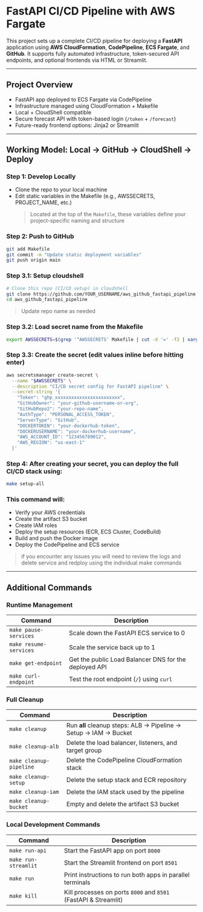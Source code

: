 # FastAPI CI/CD Pipeline with AWS Fargate

This project sets up a complete CI/CD pipeline for deploying a **FastAPI** application using **AWS CloudFormation**, **CodePipeline**, **ECS Fargate**, and **GitHub**. It supports fully automated infrastructure, token-secured API endpoints, and optional frontends via HTML or Streamlit.

---

## Project Overview

- FastAPI app deployed to ECS Fargate via CodePipeline
- Infrastructure managed using CloudFormation + Makefile
- Local + CloudShell compatible
- Secure forecast API with token-based login (`/token` + `/forecast`)
- Future-ready frontend options: Jinja2 or Streamlit

---

## Working Model: Local → GitHub → CloudShell → Deploy

### Step 1: Develop Locally
- Clone the repo to your local machine
- Edit static variables in the Makefile (e.g., AWSSECRETS, PROJECT_NAME, etc.)
    > Located at the top of the `Makefile`, these variables define your project-specific naming and structure

### Step 2: Push to GitHub

```bash
git add Makefile
git commit -m "Update static deployment variables"
git push origin main
```
### Step 3.1: Setup cloudshell 

```bash
# Clone this repo (CI/CD setup) in cloudshell
git clone https://github.com/YOUR_USERNAME/aws_github_fastapi_pipeline.git
cd aws_github_fastapi_pipeline
```
> Update repo name as needed

### Step 3.2: Load secret name from the Makefile

```bash
export AWSSECRETS=$(grep '^AWSSECRETS' Makefile | cut -d '=' -f2 | xargs)
```

### Step 3.3: Create the secret (edit values inline before hitting enter)
```bash
aws secretsmanager create-secret \
  --name "$AWSSECRETS" \
  --description "CI/CD secret config for FastAPI pipeline" \
  --secret-string '{
    "Token": "ghp_xxxxxxxxxxxxxxxxxxxxxxxx",
    "GitHubOwner": "your-github-username-or-org",
    "GitHubRepo2": "your-repo-name",
    "AuthType": "PERSONAL_ACCESS_TOKEN",
    "ServerType": "GitHub",
    "DOCKERTOKEN": "your-dockerhub-token",
    "DOCKERUSERNAME": "your-dockerhub-username",
    "AWS_ACCOUNT_ID": "123456789012",
    "AWS_REGION": "us-east-1"
  }'
```
### Step 4: After creating your secret, you can deploy the full CI/CD stack using:

```bash
make setup-all
```
### This command will:

- Verify your AWS credentials
- Create the artifact S3 bucket
- Create IAM roles
- Deploy the setup resources (ECR, ECS Cluster, CodeBuild)
- Build and push the Docker image
- Deploy the CodePipeline and ECS service

> if you encounter any issues you will need to review the logs and delete service and redploy using the individual make commands

---

## Additional Commands



### Runtime Management
| Command                | Description                                          |
|------------------------|------------------------------------------------------|
| `make pause-services`  | Scale down the FastAPI ECS service to 0             |
| `make resume-services` | Scale the service back up to 1                      |
| `make get-endpoint`    | Get the public Load Balancer DNS for the deployed API |
| `make curl-endpoint`   | Test the root endpoint (`/`) using `curl`           |

### Full Cleanup
| Command                | Description                                              |
|------------------------|----------------------------------------------------------|
| `make cleanup`         | Run **all** cleanup steps: ALB → Pipeline → Setup → IAM → Bucket |
| `make cleanup-alb`     | Delete the load balancer, listeners, and target group    |
| `make cleanup-pipeline`| Delete the CodePipeline CloudFormation stack             |
| `make cleanup-setup`   | Delete the setup stack and ECR repository                |
| `make cleanup-iam`     | Delete the IAM stack used by the pipeline                |
| `make cleanup-bucket`  | Empty and delete the artifact S3 bucket                  |

### Local Development Commands
| Command              | Description                                              |
|----------------------|----------------------------------------------------------|
| `make run-api`       | Start the FastAPI app on port `8000`                     |
| `make run-streamlit` | Start the Streamlit frontend on port `8501`              |
| `make run`           | Print instructions to run both apps in parallel terminals|
| `make kill`          | Kill processes on ports `8000` and `8501` (FastAPI & Streamlit) |
